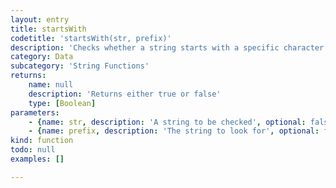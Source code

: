 ```yaml
---
layout: entry
title: startsWith
codetitle: 'startsWith(str, prefix)'
description: 'Checks whether a string starts with a specific character or string.'
category: Data
subcategory: 'String Functions'
returns:
    name: null
    description: 'Returns either true or false'
    type: [Boolean]
parameters:
    - {name: str, description: 'A string to be checked', optional: false, type: [String]}
    - {name: prefix, description: 'The string to look for', optional: false, type: [String]}
kind: function
todo: null
examples: []

---
```

